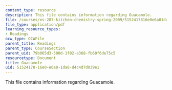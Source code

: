 ```yaml
---
content_type: resource
description: This file contains information regarding Guacamole.
file: /courses/es-287-kitchen-chemistry-spring-2009/5152417816e0e6a81da8d4c4d7d039e1_MITES_287S09_read01.pdf
file_type: application/pdf
learning_resource_types:
- Readings
ocw_type: OCWFile
parent_title: Readings
parent_type: CourseSection
parent_uid: 79b065d3-500d-1f02-a368-fb60f6de75c5
resourcetype: Document
title: Guacamole
uid: 51524178-16e0-e6a8-1da8-d4c4d7d039e1
---
```

This file contains information regarding Guacamole.

